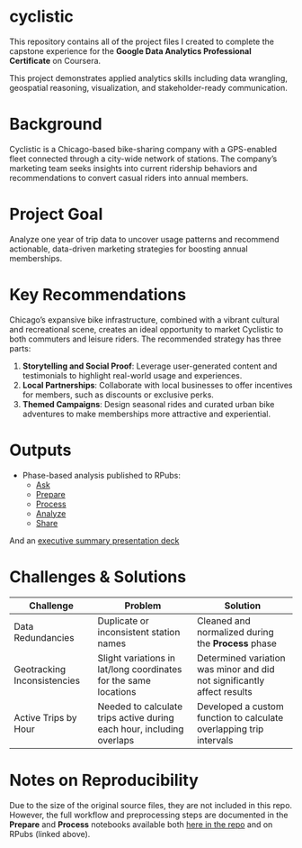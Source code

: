 # cyclistic
This repository contains all of the project files I created to complete the capstone experience for the **Google Data Analytics Professional Certificate** on Coursera.

This project demonstrates applied analytics skills including data wrangling, geospatial reasoning, visualization, and stakeholder-ready communication.

# Background
Cyclistic is a Chicago-based bike-sharing company with a GPS-enabled fleet connected through a city-wide network of stations. The company’s marketing team seeks insights into current ridership behaviors and recommendations to convert casual riders into annual members.

# Project Goal
Analyze one year of trip data to uncover usage patterns and recommend actionable, data-driven marketing strategies for boosting annual memberships.

# Key Recommendations
Chicago’s expansive bike infrastructure, combined with a vibrant cultural and recreational scene, creates an ideal opportunity to market Cyclistic to both commuters and leisure riders. The recommended strategy has three parts:

1. **Storytelling and Social Proof**: Leverage user-generated content and testimonials to highlight real-world usage and experiences.
2. **Local Partnerships**: Collaborate with local businesses to offer incentives for members, such as discounts or exclusive perks.
3. **Themed Campaigns**: Design seasonal rides and curated urban bike adventures to make memberships more attractive and experiential.

# Outputs
- Phase-based analysis published to RPubs:
  - [Ask](https://rpubs.com/dtminnick/cyclistic_ask)
  - [Prepare](https://rpubs.com/dtminnick/cyclistic_prepare)
  - [Process](https://rpubs.com/dtminnick/cyclistic_process)
  - [Analyze](https://rpubs.com/dtminnick/cyclistic_analyze)
  - [Share](https://rpubs.com/dtminnick/cyclistic_share)

And an [executive summary presentation deck](https://github.com/dtminnick/cyclistic/blob/main/inst/extdata/reference/Cyclistic%20Marketing%20Strategy%20Recommendations.pdf)

# Challenges & Solutions

| Challenge                   | Problem                                                                 | Solution                                                                 |
|-----------------------------|-------------------------------------------------------------------------|--------------------------------------------------------------------------|
| Data Redundancies           | Duplicate or inconsistent station names                                 | Cleaned and normalized during the **Process** phase                      |
| Geotracking Inconsistencies | Slight variations in lat/long coordinates for the same locations        | Determined variation was minor and did not significantly affect results  |
| Active Trips by Hour        | Needed to calculate trips active during each hour, including overlaps   | Developed a custom function to calculate overlapping trip intervals      |

# Notes on Reproducibility

Due to the size of the original source files, they are not included in this repo. However, the full workflow and preprocessing steps are documented in the **Prepare** and **Process** notebooks available both [here in the repo](./inst/extdata) and on RPubs (linked above).
